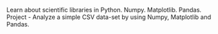 Learn about scientific libraries in Python.
Numpy.
Matplotlib.
Pandas.
Project - Analyze a simple CSV data-set by using Numpy, Matplotlib and Pandas.
